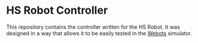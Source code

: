 # HS Robot Controller

This repository contains the controller written for the HS Robot.
It was designed in a way that allows it to be easily tested in the [Webots](https://github.com/cyberbotics/webots) simulator.
